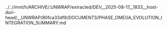 ../..//mnt/h/ARCHIVE/.UNWRAP/extracted/DEV__2025-08-17__1833__host-duri-head/__UNWRAP/80fca33df8/DOCUMENTS/PHASE_OMEGA_EVOLUTION_INTEGRATION_SUMMARY.md